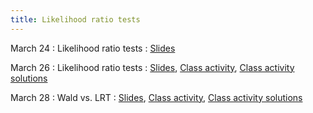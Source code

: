 ```yaml
---
title: Likelihood ratio tests
---
```


March 24
: Likelihood ratio tests
  : [Slides](https://sta711-s25.github.io/slides/lecture_24.pdf)
      
March 26
: Likelihood ratio tests
  : [Slides](https://sta711-s25.github.io/slides/lecture_25.pdf), [Class activity](https://sta711-s25.github.io/class_activities/ca_lecture_25.html), [Class activity solutions](https://sta711-s25.github.io/class_activities/ca_lecture_25_solutions.html)

March 28
: Wald vs. LRT
  : [Slides](https://sta711-s25.github.io/slides/lecture_26.pdf), [Class activity](https://sta711-s25.github.io/class_activities/ca_lecture_26.html), [Class activity solutions](https://sta711-s25.github.io/class_activities/ca_lecture_26_solutions.html)